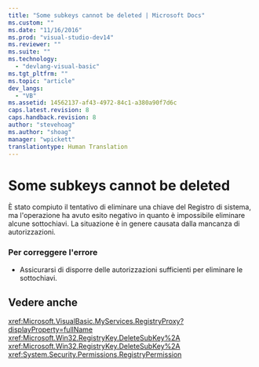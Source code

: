 ```yaml
---
title: "Some subkeys cannot be deleted | Microsoft Docs"
ms.custom: ""
ms.date: "11/16/2016"
ms.prod: "visual-studio-dev14"
ms.reviewer: ""
ms.suite: ""
ms.technology: 
  - "devlang-visual-basic"
ms.tgt_pltfrm: ""
ms.topic: "article"
dev_langs: 
  - "VB"
ms.assetid: 14562137-af43-4972-84c1-a380a90f7d6c
caps.latest.revision: 8
caps.handback.revision: 8
author: "stevehoag"
ms.author: "shoag"
manager: "wpickett"
translationtype: Human Translation
---
```

# Some subkeys cannot be deleted
È stato compiuto il tentativo di eliminare una chiave del Registro di sistema, ma l'operazione ha avuto esito negativo in quanto è impossibile eliminare alcune sottochiavi.  La situazione è in genere causata dalla mancanza di autorizzazioni.  
  
### Per correggere l'errore  
  
-   Assicurarsi di disporre delle autorizzazioni sufficienti per eliminare le sottochiavi.  
  
## Vedere anche  
 <xref:Microsoft.VisualBasic.MyServices.RegistryProxy?displayProperty=fullName>   
 <xref:Microsoft.Win32.RegistryKey.DeleteSubKey%2A>   
 <xref:Microsoft.Win32.RegistryKey.DeleteSubKey%2A>   
 <xref:System.Security.Permissions.RegistryPermission>